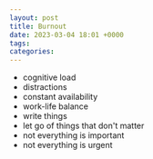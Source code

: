 ```yaml
---
layout: post
title: Burnout
date: 2023-03-04 18:01 +0000
tags:   
categories:
---
```


* cognitive load
* distractions
* constant availability
* work-life balance
* write things
* let go of things that don't matter
* not everything is important
* not everything is urgent


